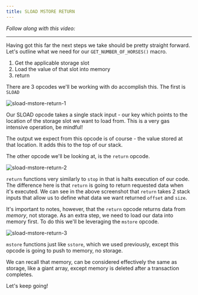 ```yaml
---
title: SLOAD MSTORE RETURN
---
```


_Follow along with this video:_

---

Having got this far the next steps we take should be pretty straight forward. Let's outline what we need for our `GET_NUMBER_OF_HORSES()` macro.

1. Get the applicable storage slot
2. Load the value of that slot into memory
3. return

There are 3 opcodes we'll be working with do accomplish this. The first is `SLOAD`

![sload-mstore-return-1](/formal-verification-1/33-sload-mstore-return/sload-mstore-return-1.png)

Our SLOAD opcode takes a single stack input - our key which points to the location of the storage slot we want to load from. This is a very gas intensive operation, be mindful!

The output we expect from this opcode is of course - the value stored at that location. It adds this to the top of our stack.

The other opcode we'll be looking at, is the `return` opcode.

![sload-mstore-return-2](/formal-verification-1/33-sload-mstore-return/sload-mstore-return-2.png)

`return` functions very similarly to `stop` in that is halts execution of our code. The difference here is that `return` is going to return requested data when it's executed. We can see in the above screenshot that `return` takes 2 stack inputs that allow us to define what data we want returned `offset` and `size`.

It's important to notes, however, that the `return` opcode returns data from _memory_, not storage. As an extra step, we need to load our data into memory first. To do this we'll be leveraging the `mstore` opcode.

![sload-mstore-return-3](/formal-verification-1/33-sload-mstore-return/sload-mstore-return-3.png)

`mstore` functions just like `sstore`, which we used previously, except this opcode is going to push to memory, no storage.

We can recall that memory, can be considered effectively the same as storage, like a giant array, except memory is deleted after a transaction completes.

Let's keep going!
